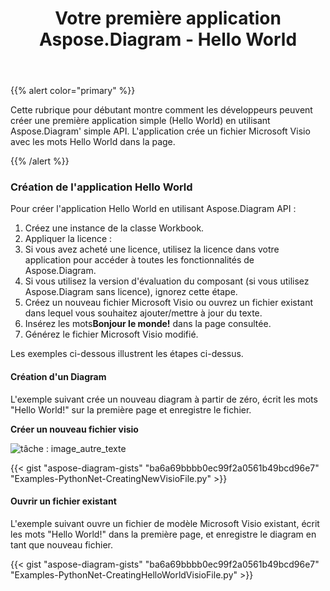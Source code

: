 ﻿---
title: Votre première application Aspose.Diagram - Hello World
type: docs
weight: 30
url: /fr/python-net/your-first-aspose-diagram-application-hello-world/
---
{{% alert color="primary" %}}

Cette rubrique pour débutant montre comment les développeurs peuvent créer une première application simple (Hello World) en utilisant Aspose.Diagram' simple API. L'application crée un fichier Microsoft Visio avec les mots Hello World dans la page.

{{% /alert %}}

### **Création de l'application Hello World**

Pour créer l'application Hello World en utilisant Aspose.Diagram API :

1. Créez une instance de la classe Workbook.
1. Appliquer la licence :
 1. Si vous avez acheté une licence, utilisez la licence dans votre application pour accéder à toutes les fonctionnalités de Aspose.Diagram.
 1. Si vous utilisez la version d'évaluation du composant (si vous utilisez Aspose.Diagram sans licence), ignorez cette étape.
1. Créez un nouveau fichier Microsoft Visio ou ouvrez un fichier existant dans lequel vous souhaitez ajouter/mettre à jour du texte.
1.  Insérez les mots**Bonjour le monde!** dans la page consultée.
1. Générez le fichier Microsoft Visio modifié.

Les exemples ci-dessous illustrent les étapes ci-dessus.

#### **Création d'un Diagram**

L'exemple suivant crée un nouveau diagram à partir de zéro, écrit les mots "Hello World!" sur la première page et enregistre le fichier.

**Créer un nouveau fichier visio** 

![tâche : image_autre_texte](your-first-aspose-diagram-application-hello-world_1.png)

{{< gist "aspose-diagram-gists" "ba6a69bbbb0ec99f2a0561b49bcd96e7" "Examples-PythonNet-CreatingNewVisioFile.py" >}}

#### **Ouvrir un fichier existant**

L'exemple suivant ouvre un fichier de modèle Microsoft Visio existant, écrit les mots "Hello World!" dans la première page, et enregistre le diagram en tant que nouveau fichier.

{{< gist "aspose-diagram-gists" "ba6a69bbbb0ec99f2a0561b49bcd96e7" "Examples-PythonNet-CreatingHelloWorldVisioFile.py" >}}
